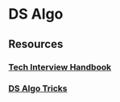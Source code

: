 # DS Algo

## Resources

### [Tech Interview Handbook](https://techinterviewhandbook.org/)

### [DS Algo Tricks](https://www.notion.so/sisyphus18/DS-Algo-Tricks-a1a91c20e4ef45b6aaa5dbf670d5e39d)


